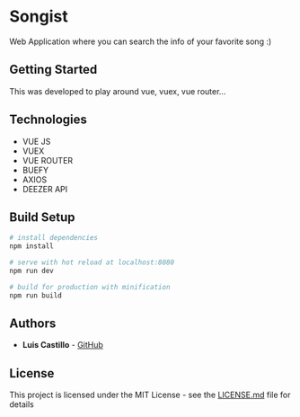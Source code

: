 # Songist

Web Application where you can search the info of your favorite song :)

## Getting Started

This was developed to play around vue, vuex, vue router...

## Technologies

* VUE JS
* VUEX
* VUE ROUTER
* BUEFY
* AXIOS
* DEEZER API

## Build Setup

``` bash
# install dependencies
npm install

# serve with hot reload at localhost:8080
npm run dev

# build for production with minification
npm run build
```

## Authors

* **Luis Castillo** - [GitHub](https://github.com/CastilloLuis)

## License

This project is licensed under the MIT License - see the [LICENSE.md](LICENSE.md) file for details
